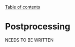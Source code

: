 [Table of contents](https://petrkryslucsd.github.io/FinEtools.jl)

# Postprocessing


NEEDS  TO BE WRITTEN